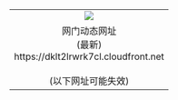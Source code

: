 ﻿<table>
  <tr></tr>
  <tr><td colspan=2 align=center><img src="https://dklt2lrwrk7cl.cloudfront.net/Up/oGate.jpg" /></td></tr>
  <tr><td colspan=2 align=center>网门动态网址<br/>(最新)
<br>https://dklt2lrwrk7cl.cloudfront.net
<br/><br/>(以下网址可能失效)
    </td>
  </tr>
</table>

